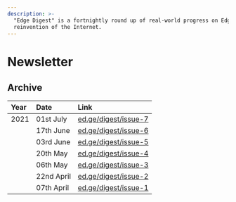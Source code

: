 ```yaml
---
description: >-
  "Edge Digest" is a fortnightly round up of real-world progress on Edge's
  reinvention of the Internet.
---
```


# Newsletter

## Archive

| Year | Date | Link |
| :--- | :--- | :--- |
| 2021 | 01st July | [ed.ge/digest/issue-7](https://ed.ge/digest/issue-7) |
|  | 17th June | [ed.ge/digest/issue-6](https://ed.ge/digest/issue-6) |
|  | 03rd June | [ed.ge/digest/issue-5](https://ed.ge/digest/issue-5) |
|  | 20th May | [ed.ge/digest/issue-4](https://ed.ge/digest/issue-4) |
|  | 06th May | [ed.ge/digest/issue-3](https://ed.ge/digest/issue-3) |
|  | 22nd April | [ed.ge/digest/issue-2](https://ed.ge/digest/issue-2) |
|  | 07th April | [ed.ge/digest/issue-1](https://ed.ge/digest/issue-1) |

